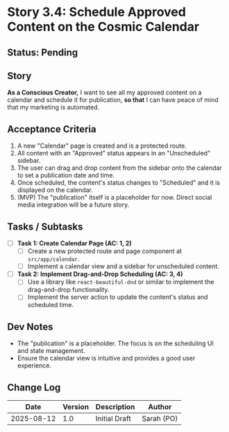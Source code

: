 # Story 3.4: Schedule Approved Content on the Cosmic Calendar

## Status: Pending

## Story
**As a Conscious Creator,** I want to see all my approved content on a calendar and schedule it for publication, **so that** I can have peace of mind that my marketing is automated.

## Acceptance Criteria
1.  A new "Calendar" page is created and is a protected route.
2.  All content with an "Approved" status appears in an "Unscheduled" sidebar.
3.  The user can drag and drop content from the sidebar onto the calendar to set a publication date and time.
4.  Once scheduled, the content's status changes to "Scheduled" and it is displayed on the calendar.
5.  (MVP) The "publication" itself is a placeholder for now. Direct social media integration will be a future story.

## Tasks / Subtasks
- [ ] **Task 1: Create Calendar Page (AC: 1, 2)**
    - [ ] Create a new protected route and page component at `src/app/calendar`.
    - [ ] Implement a calendar view and a sidebar for unscheduled content.
- [ ] **Task 2: Implement Drag-and-Drop Scheduling (AC: 3, 4)**
    - [ ] Use a library like `react-beautiful-dnd` or similar to implement the drag-and-drop functionality.
    - [ ] Implement the server action to update the content's status and scheduled time.

## Dev Notes
*   The "publication" is a placeholder. The focus is on the scheduling UI and state management.
*   Ensure the calendar view is intuitive and provides a good user experience.

## Change Log
| Date | Version | Description | Author |
| --- | --- | --- | --- |
| 2025-08-12 | 1.0 | Initial Draft | Sarah (PO) |
